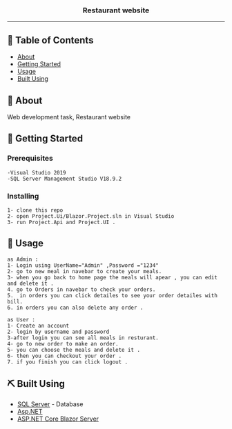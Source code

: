 
<h3 align="center">Restaurant website </h3>

---



## 📝 Table of Contents

- [About](#about)
- [Getting Started](#getting_started)
- [Usage](#usage)
- [Built Using](#built_using)

## 🧐 About <a name = "about"></a>

Web development task, Restaurant website

## 🏁 Getting Started <a name = "getting_started"></a>

### Prerequisites

```
-Visual Studio 2019 
-SQL Server Management Studio V18.9.2
```

### Installing

```
1- clone this repo
2- open Project.Ui/Blazor.Project.sln in Visual Studio 
3- run Project.Api and Project.UI .
```


## 🎈 Usage <a name="usage"></a>
```
as Admin : 
1- Login using UserName="Admin" ,Password ="1234"
2- go to new meal in navebar to create your meals.
3- when you go back to home page the meals will apear , you can edit and delete it .
4. go to Orders in navebar to check your orders.
5.  in orders you can click detailes to see your order detailes with bill.
6. in orders you can also delete any order . 
```

```
as User : 
1- Create an account
2- login by username and password 
3-after login you can see all meals in resturant.
4- go to new order to make an order.
5- you can choose the meals and delete it .
6- then you can checkout your order .
7. if you finish you can click logout .
```

## ⛏️ Built Using <a name = "built_using"></a>

- [SQL Server](https://docs.microsoft.com/en-us/sql/?view=sql-server-ver15) - Database
- [Asp.NET](https://docs.microsoft.com/en-us/dotnet/) 
- [ASP.NET Core Blazor Server](https://docs.microsoft.com/en-us/aspnet/core/blazor/?view=aspnetcore-6.0) 


